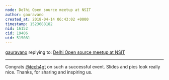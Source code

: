 ```yaml
---
node: Delhi Open source meetup at NSIT
author: gauravano
created_at: 2018-04-14 06:43:02 +0000
timestamp: 1523688182
nid: 16152
cid: 19406
uid: 515081
---
```




[gauravano](../profile/gauravano) replying to: [Delhi Open source meetup at NSIT](../notes/tech4gt/04-14-2018/delhi-open-source-meetup-at-nsit)

----
Congrats [@tech4gt](/profile/tech4gt) on such a successful event. Slides and pics look really nice. Thanks, for sharing and inspiring us. 